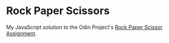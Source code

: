 # Rock Paper Scissors

My JavaScript solution to the Odin Project's [Rock Paper Scissor Assignment][assignment].

[assignment]: https://www.theodinproject.com/courses/web-development-101/lessons/rock-paper-scissors
